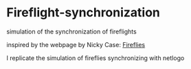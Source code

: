 # Fireflight-synchronization
simulation of the synchronization of fireflights

inspired by the webpage by Nicky Case: [Fireflies](https://ncase.me/fireflies/)

I replicate the simulation of fireflies synchronizing with netlogo

